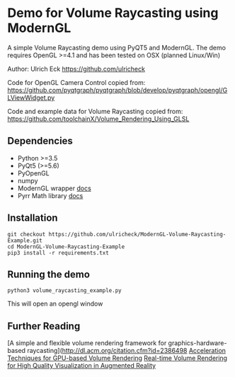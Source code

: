 # Demo for Volume Raycasting using ModernGL

A simple Volume Raycasting demo using PyQT5 and ModernGL. The demo requires OpenGL >=4.1 and has been tested on OSX (planned Linux/Win)

Author: Ulrich Eck https://github.com/ulricheck

Code for OpenGL Camera Control copied from: https://github.com/pyqtgraph/pyqtgraph/blob/develop/pyqtgraph/opengl/GLViewWidget.py

Code and example data for Volume Raycasting copied from: https://github.com/toolchainX/Volume_Rendering_Using_GLSL

## Dependencies

- Python >=3.5
- PyQt5 (>=5.6)
- PyOpenGL
- numpy
- ModernGL wrapper [docs](https://moderngl.readthedocs.io/)
- Pyrr Math library [docs](http://pyrr.readthedocs.io/en/latest/info_contributing.html)


## Installation

```
git checkout https://github.com/ulricheck/ModernGL-Volume-Raycasting-Example.git
cd ModernGL-Volume-Raycasting-Example
pip3 install -r requirements.txt
```

## Running the demo

```
python3 volume_raycasting_example.py
```

This will open an opengl window


## Further Reading

[A simple and flexible volume rendering framework for graphics-hardware-based raycasting](http://dl.acm.org/citation.cfm?id=2386498
[Acceleration Techniques for GPU-based Volume Rendering](http://dl.acm.org/citation.cfm?id=1081432.1081482})
[Real-time Volume Rendering for High Quality Visualization in Augmented Reality](http://far.in.tum.de/pub/kutter2008amiarcs/)